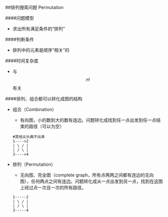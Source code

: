 ##排列搜索问题 Permutation 

####问题模型
- 求出所有满足条件的“排列”

####判断条件
- 排列中的元素是顺序“相关”的

####时间复杂度
- 与 $$n!$$  有关


####排列、组合都可以转化成图的结构
- 组合（Combination）
    - 有向图，小的数到大的数有连边。问题转化成找到任一点出发到任一点结束的路径（可以为空）
    
    ```
    #其他尖头画不出来
    1---->2
    | \ / |
    | / \ |
    3---->4
    ```

- 排列（Permutation）
    - 无向图、完全图（complete graph，所有点两两之间都有连边的无向图），任何两点之间有连边。问题转化成从一点出发到另一点，找到在这图上经过点一次且一次的所有路径。
    
    ```
    1-----2
    | \ / |
    | / \ |
    3-----4
    
    ```
    
